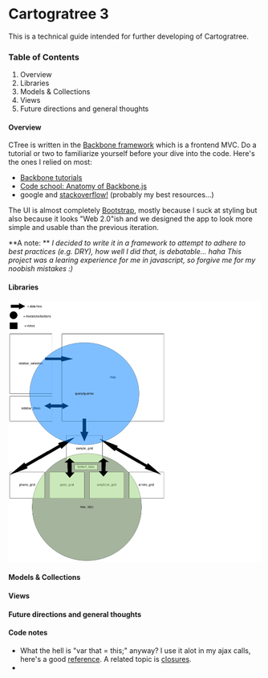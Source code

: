 # Cartogratree 3
This is a technical guide intended for further developing of Cartogratree. 

### Table of Contents
1. Overview
2. Libraries
3. Models & Collections
4. Views
5. Future directions and general thoughts

#### Overview
CTree is written in the [Backbone framework](http://backbonejs.org/) which is a frontend MVC. Do a tutorial or two to familiarize yourself before your dive into the code. 
Here's the ones I relied on most:
- [Backbone tutorials](http://backbonetutorials.com/organizing-backbone-using-modules/)
- [Code school: Anatomy of Backbone.js](https://www.codeschool.com/courses/anatomy-of-backbonejs)
- google and [stackoverflow!](http://stackoverflow.com/questions/tagged/backbone.js) (probably my best resources...)

The UI is almost completely [Bootstrap](http://getbootstrap.com/), mostly because I suck at styling but also because it looks "Web 2.0"ish and we designed the app to look 
more simple and usable than the previous iteration. 

<!-- I scrapped the code from the first iteration because we needed to integrate fusion table layers and make it extensible. Doing this with the old code would have been next to impossible. -->

**A note: **
*I decided to write it in a framework to attempt to adhere to best practices (e.g. DRY), how well I did that, is debatable... haha*
*This project was a learing experience for me in javascript, so forgive me for my noobish mistakes :)*

#### Libraries

![](images/ctree_code.png?raw=true)

#### Models & Collections

#### Views

#### Future directions and general thoughts

#### Code notes
- What the hell is "var that = this;" anyway? I use it alot in my ajax calls, here's a good [reference](http://stackoverflow.com/questions/4886632/what-does-var-that-this-mean-in-javascript). 
A related topic is [closures](http://stackoverflow.com/questions/111102/how-do-javascript-closures-work).
- 